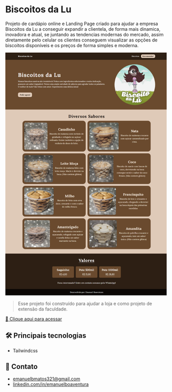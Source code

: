 # Biscoitos da Lu

Projeto de cardápio online e Landing Page criado para ajudar a empresa Biscoitos da Lu a conseguir expandir a clientela, de forma mais dinamica, inovadora e atual, se juntando as tendencias modernas do mercado, assim diretamente pelo celular os clientes conseguem visualizar as opções de biscoitos disponíveis e os preços de forma simples e moderna.

![preview](./public/full-page.png)

> Esse projeto foi construído para ajudar a loja e como projeto de extensão da faculdade.

[🔗 Clique aqui para acessar](https://lu-biscoitos.vercel.app/)

## 🛠 Principais tecnologias

- Tailwindcss

## 💛 Contato

- <emanuelbmatos321@gmail.com>
- [linkedin.com/in/emanuelboaventura](https://www.linkedin.com/in/emanuelboaventura/)
